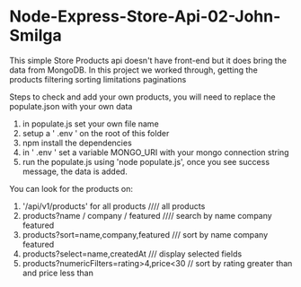 # Node-Express-Store-Api-02-John-Smilga

This simple Store Products api doesn't have front-end
but it does bring the data from MongoDB.
In this project we worked through, getting the products
filtering
sorting
limitations
paginations

Steps to check and add your own products, you will need to replace the populate.json with your own data

1. in populate.js set your own file name
2. setup a ' .env ' on the root of this folder
3. npm install the dependencies
4. in ' .env ' set a variable MONGO_URI with your mongo connection string
5. run the populate.js using 'node populate.js', once you see success message, the data is added.

You can look for the products on:
1. '/api/v1/products' for all products //// all products
2. products?name / company / featured //// search by name company featured
3. products?sort=name,company,featured /// sort by name company featured
4. products?select=name,createdAt /// display selected fields
5. products?numericFilters=rating>4,price<30 // sort by rating greater than and price less than
